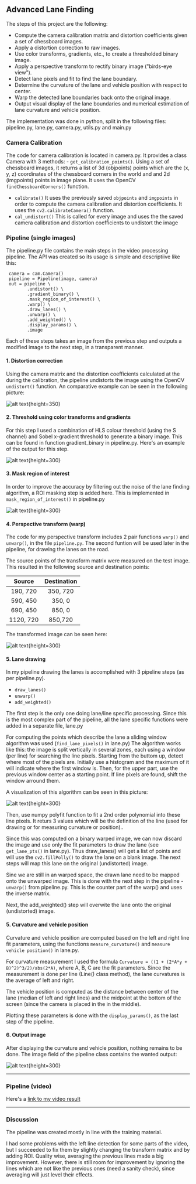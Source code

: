 ## Advanced Lane Finding


The steps of this project are the following:

* Compute the camera calibration matrix and distortion coefficients given a set of chessboard images.
* Apply a distortion correction to raw images.
* Use color transforms, gradients, etc., to create a thresholded binary image.
* Apply a perspective transform to rectify binary image ("birds-eye view").
* Detect lane pixels and fit to find the lane boundary.
* Determine the curvature of the lane and vehicle position with respect to center.
* Warp the detected lane boundaries back onto the original image.
* Output visual display of the lane boundaries and numerical estimation of lane curvature and vehicle position.

The implementation was done in python, split in the following files:
 pipeline.py, lane.py, camera.py, utils.py and main.py

[//]: # (Image References)

[image1]: ./output_images/undistorted.png "Undistorted"
[image3]: ./output_images/gradient.jpg "Binary"
[image4]: ./output_images/masked.jpg "ROI"
[image5]: ./output_images/warped.jpg  "Warp Example"
[image6]: ./output_images/lane.jpg "Fit Visual"
[image7]: ./output_images/final.jpg "Output"
[video1]: ./out.mp4 "Video"


### Camera Calibration

  The code for camera calibration is located in  camera.py. It provides a class Camera with 3 methods:
    - `get_calibration_points()`. Using a set of chessboard images, it returns a list of 3d (objpoints) points  which are the  (x, y, z) coordinates of the chessboard corners in the world and and 2d (imgpoints) points in image plane. It uses the OpenCV `findChessboardCorners()` function.
   - `calibrate()` It uses the previously saved `objpoints` and `imgpoints` in order to compute the camera calibration and distortion coefficients. It uses the `cv2.calibrateCamera()` function.
- `cal_undistort()` This is called for every image and uses the the saved camera calibration and distortion coefficients to undistort the image

### Pipeline (single images)

The pipeline.py file contains the main steps in the video processing pipeline. The API was created so its usage is simple and descriptiive like this:

	 camera = cam.Camera()
	 pipeline = Pipeline(image, camera)
	 out = pipeline \
	        .undistort() \
	        .gradient_binary() \
	        .mask_region_of_interest() \
	        .warp() \
	        .draw_lanes() \
	        .unwarp() \
	        .add_weighted() \
	        .display_params() \
	        .image

Each of these steps takes an image from the previous step and outputs a modified image to the next step, in a transparent manner.

#### 1. Distortion correction

Using the camera matrix and the distortion coefficients calculated at the during the calibration, the pipeline undistorts the image using the OpenCV `undistort()` function.
An comparative example can be seen in the following picture:

![alt text][image1]{height=350}

#### 2. Threshold using color transforms and gradients

For this step I used a combination of HLS colour threshold (using the S channel) and Sobel x-gradient threshold to generate a binary image. This can be found in function gradient_binary in pipeline.py.
Here's an example of the output for this step.

![alt text][image3]{height=300}

#### 3. Mask region of interest
In order to improve the accuracy by filtering out the noise of the lane finding algorithm, a ROI masking step is added here. This is implemented in `mask_region_of_interest()` in pipeline.py

![alt text][image4]{height=300}

#### 4. Perspective transform (warp)

The code for my perspective transform includes 2 pair functions `warp()` and `unwarp()`,  in the file `pipeline.py`. The second funtion will be used later in the pipeline, for drawing the lanes on the road.

The source points of the transform matrix were measured on the test image.
This resulted in the following source and destination points:

| Source      | Destination   |
|:-------------:|:-------------:|
| 190, 720   | 350, 720  |
| 590, 450   | 350, 0      |
| 690, 450   | 850, 0      |
| 1120, 720 | 850,720   |

The transformed image can be seen here:

![alt text][image5]{height=300}

#### 5. Lane drawing

In my pipeline drawing the lanes is accomplished with 3 pipeline steps (as per pipeline.py).
  - `draw_lanes()`
  - `unwarp()`
  - `add_weighted()`

 The first step is the only one doing lane/line specific processing. Since this is the most complex part of the  pipeline, all the lane specific functions were added in a separate file, lane.py

For computing the points which describe the lane a sliding window algorithm was used (`find_lane_pixels()` in lane.py)
The algorithm works like this: the image is split vertically in several zones, each using a window (per line) for searching the line pixels. Starting from the buttom up, detect where most of the pixels are. Initially use a histogram and the maximum of it will indicate where the first window is. Then, for the upper part, use the previous window center as a starting point. If line pixels are found, shift the window arround them.

A visualization of this algorithm can be seen in this picture:

![alt text][image6]{height=300}

Then, use numpy polyfit function to fit a 2nd order polynomial into these line pixels. It returs 3 values  which will be the definition of the line (used for drawing or for measuring curvature or position)..

Since this was computed on a binary warped image, we can now discard the image and use only the fit parameters to draw the lane (see `get_lane_pts()` in lane.py). Thus draw_lanes() will get a list of points and will use the `cv2.fillPolly()` to draw the lane on a blank image. The next steps will map this lane on the original (undistorted) image.

Sine we are still in an warped space, the drawn lane need to be mapped onto the unwarped image.
This is done with the next step in the pipeline - `unwarp()` from pipeline.py. This is the counter part of the warp() and uses the inverse matrix.

Next, the add_weighted() step will overwite the lane onto the original (undistorted) image.


#### 5. Curvature and vehicle position

Curvature and vehicle position are computed based on the left and right line fit parameters, using the functions `measure_curvature()` and `measure vehicle position()` in lane.py.

For curvature measurement I used the formula
 `Curvature = ((1 + (2*A*y + B)^2)^3/2)/abs(2*A)`, where A, B, C are the fit parameters.
Since the measurement is done per line (Line() class method), the lane curvatures is the average of left and right.

The vehicle position is computed as the distance between center of the lane (median of left and right lines) and the midpoint at the bottom of the screen (since the camera is placed in the in the middle).

Plotting these parameters is done with the `display_params()`, as the last step of the pipeline.

#### 6. Output image

After displaying the curvature and vehicle position, nothing remains to be done. The image field of the pipeline class contains the wanted output:

![alt text][image7]{height=300}

---

### Pipeline (video)

Here's a [link to my video result](./out.mp4)

---

### Discussion

The pipeline was created mostly in line with the training material.

I had some problems with the left line detection for some parts of the video, but I succeeded to fix them by slightly changing the transform matrix and by adding ROI.
Quality wise, averaging the previous lines made a big improvement. However, there is still room for improvement by ignoring the lines which are not like the previous ones (need a sanity check), since averaging will just level their effects.

